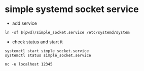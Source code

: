 
# simple systemd socket service


- add service 

`ln -sf $(pwd)/simple_socket.service /etc/systemd/system`

- check status and start it

```
systemctl start simple_socket.service
systemctl status simple_socket.service
```

`nc -u localhost 12345`

